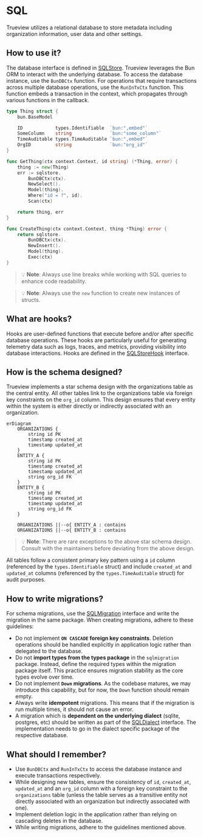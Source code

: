 # SQL
Trueview utilizes a relational database to store metadata including organization information, user data and other settings.

## How to use it?

The database interface is defined in [SQLStore](/pkg/sqlstore/sqlstore.go). Trueview leverages the Bun ORM to interact with the underlying database. To access the database instance, use the `BunDBCtx` function. For operations that require transactions across multiple database operations, use the `RunInTxCtx` function. This function embeds a transaction in the context, which propagates through various functions in the callback.

```go
type Thing struct {
	bun.BaseModel

	ID            types.Identifiable  `bun:",embed"`
	SomeColumn    string              `bun:"some_column"`
	TimeAuditable types.TimeAuditable `bun:",embed"`
	OrgID         string              `bun:"org_id"`
}

func GetThing(ctx context.Context, id string) (*Thing, error) {
	thing := new(Thing)
	err := sqlstore.
        BunDBCtx(ctx).
        NewSelect().
        Model(thing).
        Where("id = ?", id).
        Scan(ctx)

    return thing, err
}

func CreateThing(ctx context.Context, thing *Thing) error {
	return sqlstore.
        BunDBCtx(ctx).
        NewInsert().
        Model(thing).
        Exec(ctx)
}
```

> 💡 **Note**: Always use line breaks while working with SQL queries to enhance code readability.

> 💡 **Note**: Always use the `new` function to create new instances of structs.

## What are hooks?

Hooks are user-defined functions that execute before and/or after specific database operations. These hooks are particularly useful for generating telemetry data such as logs, traces, and metrics, providing visibility into database interactions. Hooks are defined in the [SQLStoreHook](/pkg/sqlstore/sqlstore.go) interface.

## How is the schema designed?

Trueview implements a star schema design with the organizations table as the central entity. All other tables link to the organizations table via foreign key constraints on the `org_id` column. This design ensures that every entity within the system is either directly or indirectly associated with an organization.

```mermaid
erDiagram
    ORGANIZATIONS {
        string id PK
        timestamp created_at
        timestamp updated_at
    }
    ENTITY_A {
        string id PK
        timestamp created_at
        timestamp updated_at
        string org_id FK
    }
    ENTITY_B {
        string id PK
        timestamp created_at
        timestamp updated_at
        string org_id FK
    }
    
    ORGANIZATIONS ||--o{ ENTITY_A : contains
    ORGANIZATIONS ||--o{ ENTITY_B : contains
```

> 💡 **Note**: There are rare exceptions to the above star schema design. Consult with the maintainers before deviating from the above design.

All tables follow a consistent primary key pattern using a `id` column (referenced by the `types.Identifiable` struct) and include `created_at` and `updated_at` columns (referenced by the `types.TimeAuditable` struct) for audit purposes.

## How to write migrations?

For schema migrations, use the [SQLMigration](/pkg/sqlmigration/sqlmigration.go) interface and write the migration in the same package. When creating migrations, adhere to these guidelines:

- Do not implement **`ON CASCADE` foreign key constraints**. Deletion operations should be handled explicitly in application logic rather than delegated to the database.
- Do not **import types from the types package** in the `sqlmigration` package. Instead, define the required types within the migration package itself. This practice ensures migration stability as the core types evolve over time.
- Do not implement **`Down` migrations**. As the codebase matures, we may introduce this capability, but for now, the `Down` function should remain empty.
- Always write **idempotent** migrations. This means that if the migration is run multiple times, it should not cause an error.
- A migration which is **dependent on the underlying dialect** (sqlite, postgres, etc) should be written as part of the [SQLDialect](/pkg/sqlstore/sqlstore.go) interface. The implementation needs to go in the dialect specific package of the respective database.

## What should I remember?

- Use `BunDBCtx` and `RunInTxCtx` to access the database instance and execute transactions respectively.
- While designing new tables, ensure the consistency of `id`, `created_at`, `updated_at` and an `org_id` column with a foreign key constraint to the `organizations` table (unless the table serves as a transitive entity not directly associated with an organization but indirectly associated with one).
- Implement deletion logic in the application rather than relying on cascading deletes in the database.
- While writing migrations, adhere to the guidelines mentioned above.
